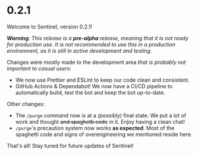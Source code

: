 # 0.2.1

Welcome to Sentinel, version 0.2.1!

_**Warning**: This release is a **pre-alpha** release, meaning that it is not ready for production use. It is not
recommended to use this in a production environment, as it is still in active development and testing._

Changes were mostly made to the development area _that is probably not important to casual users_:

-   We now use Prettier and ESLint to keep our code clean and consistent.
-   GitHub Actions & Dependabot! We now have a CI/CD pipeline to automatically build, test the bot and keep the bot
    up-to-date.

Other changes:

-   The `/purge` command now is at a _(possibly)_ final state. We put a lot of work and thought ~~and spaghetti code~~
    in it. Enjoy having a clean chat!
-   `/purge`'s precaution system now works **as expected**. Most of the spaghetti code and signs of overengineering we
    mentioned reside here.

That's all! Stay tuned for future updates of Sentinel!
